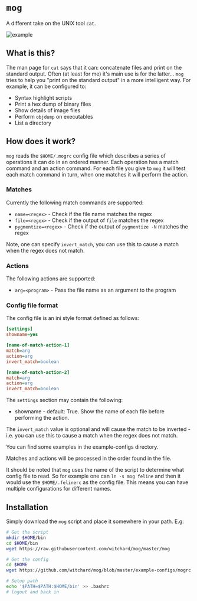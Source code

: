 # `mog` 

A different take on the UNIX tool `cat`.

![example](mog.gif)

## What is this?

The man page for `cat` says that it can: concatenate files and print on the standard output. Often (at least for me) it's main use is for the latter... `mog` tries to help you "print on the standard output" in a more intelligent way. For example, it can be configured to:

* Syntax highlight scripts
* Print a hex dump of binary files
* Show details of image files
* Perform `objdump` on executables
* List a directory

## How does it work?

`mog` reads the `$HOME/.mogrc` config file which describes a series of operations it can do in an ordered manner. Each operation has a match command and an action command. For each file you give to `mog` it will test each match command in turn, when one matches it will perform the action.

### Matches

Currently the following match commands are supported:

* `name=<regex>` - Check if the file name matches the regex
* `file=<regex>` - Check if the output of `file` matches the regex
* `pygmentize=<regex>` - Check if the output of `pygmentize -N` matches the regex

Note, one can specify `invert_match`, you can use this to cause a match when the regex does not match.

### Actions

The following actions are supported:

* `arg=<program>` - Pass the file name as an argument to the program

### Config file format

The config file is an ini style format defined as follows:

```ini
[settings]
showname=yes

[name-of-match-action-1]
match=arg
action=arg
invert_match=boolean

[name-of-match-action-2]
match=arg
action=arg
invert_match=boolean
```

The `settings` section may contain the following:
* showname - default: True. Show the name of each file before performing the action.

The `invert_match` value is optional and will cause the match to be inverted - i.e. you can use this to cause a match when the regex does not match.

You can find some examples in the example-configs directory.

Matches and actions will be processed in the order found in the file.

It should be noted that `mog` uses the name of the script to determine what config file to read. So for example one can `ln -s mog feline` and then it would use the `$HOME/.felinerc` as the config file. This means you can have multiple configurations for different names.

## Installation

Simply download the `mog` script and place it somewhere in your path. E.g:

```bash
# Get the script
mkdir $HOME/bin
cd $HOME/bin
wget https://raw.githubusercontent.com/witchard/mog/master/mog

# Get the config
cd $HOME
wget https://github.com/witchard/mog/blob/master/example-configs/mogrc -o .mogrc

# Setup path
echo '$PATH=$PATH:$HOME/bin' >> .bashrc
# logout and back in
```

